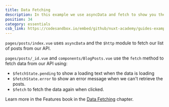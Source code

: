 ```yaml
---
title: Data Fetching
description: In this example we use asyncData and fetch to show you the differences between both methods.
position: 34
category: essentials
csb_link: https://codesandbox.io/embed/github/nuxt-academy/guides-examples/tree/master/03_features/04_data_fetching?
---
```


<example-intro></example-intro>

`pages/posts/index.vue` uses `asyncData` and the `$http` module to fetch our list of posts from our API.

`pages/posts/_id.vue` and `components/BlogPosts.vue` use the `fetch` method to fetch data from our API using:

- `$fetchState.pending` to show a loading text when the data is loading
- `$fetchState.error` to show an error message when we can't retrieve the posts.
- `$fetch` to fetch the data again when clicked.

<base-alert type="next">

Learn more in the Features book in the [Data Fetching](/guides/features/data-fetching) chapter.

</base-alert>

<code-sandbox :src="csb_link"></code-sandbox>
